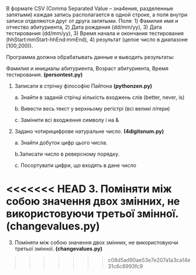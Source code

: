 В формате CSV (Comma Separated Value – зна4ения, разделенные запятыми) каждая запись располагается в одной строке, а поля внутри записи отделяются друг от друга запятыми. 
Поля: 1) Фамилия имя и отчество абитуриента, 2) Дата рождения (dd/mm/yy), 3) Дата тестирования (dd/mm/yy), 3) Время начала и окончания тестирования (hhStart:mmStart-hhEnd:mmEnd), 4) результат (целое число в диапазоне [100;200)).

Программа должна обрабатывать данные и выводить результаты:

Фамилия и инициалы абитуриента, Возраст абитуриента, Время тестирования. 
**(persontest.py)**



1. Записати в стрічку філософію Пайтона **(pythonzen.py)**
 
   a. Знайти в заданій стрічці кількість входжень слів (better, never, is)
 
   b. Вивести весь текст у верхньому регістрі (всі великі літери)
 
   c. Замінити всі входження символу i на &
   
2. Задано чотирицифрове натуральне число. **(4digitsnum.py)**

   a. Знайти добуток цифр цього числа.

   b.Записати число в реверсному порядку.

   c. Посортувати цифри, що входять в дане число
    
<<<<<<< HEAD
3. Поміняти між собою значення двох змінних, не використовуючи третьої змінної. **(changevalues.py)**
=======
  3. Поміняти між собою значення двох змінних, не використовуючи третьої змінної. **(changevalues.py)**
>>>>>>> c08d5ad90ae53e7e207a1a3ca14e31c6c8993fc9
